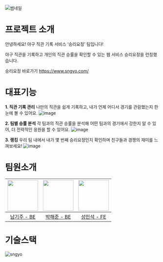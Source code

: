![썸네일](https://github.com/user-attachments/assets/700c050a-6cdd-48e2-a8ef-611e0f47bee7)


# 프로젝트 소개

안녕하세요! 야구 직관 기록 서비스 ‘승리요정’ 팀입니다!

야구 직관을 기록하고 개인의 직관 승률을 확인할 수 있는 웹 서비스 승리요정을 런칭했습니다.

승리요정 바로가기 https://www.sngyo.com/

# 대표기능
**1. 직관 기록 관리**
   나만의 직관을 쉽게 기록하고, 내가 언제 어디서 경기를 관람했는지 한눈에 볼 수 있어요.
   ![image](https://github.com/user-attachments/assets/789eb285-b900-44b3-b9c0-795718b6d776)
   
**2. 팀별 승률 분석**
   각 팀과의 직관 승률을 분석해 어떤 팀과의 경기에서 강한지 알 수 있어, 더 전략적인 응원을 할 수 있어요.
   ![image](https://github.com/user-attachments/assets/72e627c3-a056-49f4-a9c9-9ebe130ee31e)
   
**3. 랭킹**
   우리 팀 내에서 내가 몇 번째 승리요정인지 확인하며 친구들과 경쟁의 재미를 느껴보세요!
   ![image](https://github.com/user-attachments/assets/51337e6c-b66a-40d9-a37b-a084f3540403)


# 팀원소개
<div align="center">

|          <img src="https://github.com/user-attachments/assets/44258dbb-1aac-42a6-b2aa-9400cb6b35c9" width="100"/>          |         <img src="https://github.com/user-attachments/assets/eaa00101-80f1-491d-8e23-de5354061169" width="100"/>         |          <img src="https://github.com/user-attachments/assets/6d402968-19ca-4f14-b83a-511a64fe8346" width="100"/>           |
| :-----------------------------------------: | :---------------------------------------: | :------------------------------------------: |
| [남기주 - BE](https://github.com/Capoomaru) | [박해준 - BE](https://github.com/JEM1224) | [성민석 - FE](https://github.com/navyjeongs) |

</div>

# 기술스택
![sngyo](https://github.com/user-attachments/assets/e586a5dd-8322-4e2a-b96e-c781e5174889)

